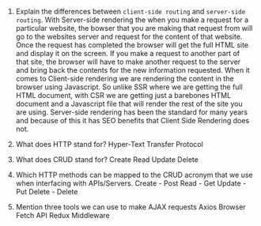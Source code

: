 1.  Explain the differences between `client-side routing` and `server-side routing`.
With Server-side rendering the when you make a request for a particular website, the bowser that you are making that request from will go to the websites server and request for the content of that website.  Once the request has completed the browser will get the full HTML site and display it on the screen. If you make a request to another part of that site, the browser will have to make another request to the server and bring back the contents for the new information requested. When it comes to Client-side rendering we are rendering the content in the browser using Javascript. So unlike SSR where we are getting the full HTML document, with CSR we are getting just a barebones HTML document and a Javascript file that will render the rest of the site you are using. Server-side rendering has been the standard for many years and because of this it has SEO benefits that Client Side Rendering does not.

1.  What does HTTP stand for?
Hyper-Text Transfer Protocol

1.  What does CRUD stand for?
Create Read Update Delete

1.  Which HTTP methods can be mapped to the CRUD acronym that we use when interfacing with APIs/Servers.
Create - Post
Read - Get
Update - Put
Delete - Delete

1.  Mention three tools we can use to make AJAX requests
Axios
Browser Fetch API
Redux Middleware